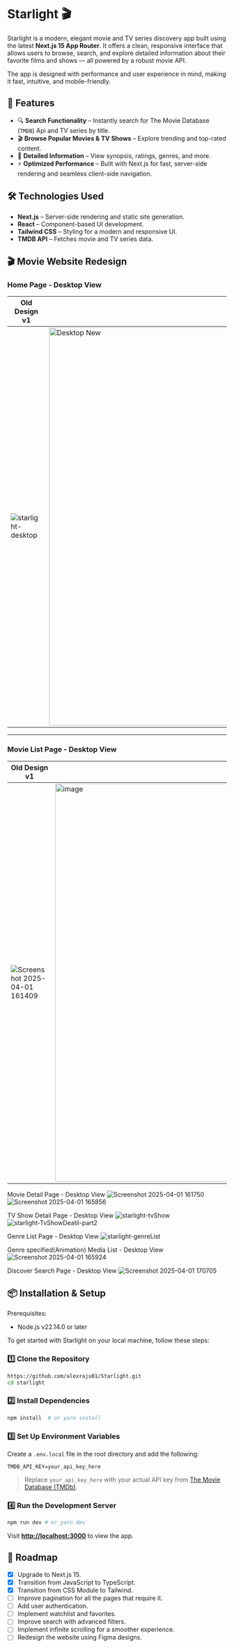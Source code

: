 # Starlight 🎬

Starlight is a modern, elegant movie and TV series discovery app built using the latest **Next.js 15 App Router**.
It offers a clean, responsive interface that allows users to browse, search, and explore detailed information about their favorite films and shows — all powered by a robust movie API.

The app is designed with performance and user experience in mind, making it fast, intuitive, and mobile-friendly.

## 🚀 Features

- 🔍 **Search Functionality** – Instantly search for The Movie Database (`TMDB`) Api and TV series by title.
- 🎬 **Browse Popular Movies & TV Shows** – Explore trending and top-rated content.
- 📄 **Detailed Information** – View synopsis, ratings, genres, and more.
- ⚡ **Optimized Performance** – Built with Next.js for fast, server-side rendering and seamless client-side navigation.
  <!-- - 🌙 **Dark/Light Mode** – Enjoy a visually appealing interface with theme toggling. -->
  <!-- - 🔗 **Direct Links to Trailers** – Watch trailers directly from the app. -->

## 🛠️ Technologies Used

- **Next.js** – Server-side rendering and static site generation.
- **React** – Component-based UI development.
- **Tailwind CSS** – Styling for a modern and responsive UI.
- **TMDB API** – Fetches movie and TV series data.

## 🎬 Movie Website Redesign

### Home Page - Desktop View
| Old Design v1 | New Design v2 |
|---------------|---------------|
| ![starlight-desktop](https://github.com/user-attachments/assets/5e21ca4b-31ac-43c9-976b-b4ba2fa5b5de) | <img width="1886" height="914" alt="Desktop New" src="https://github.com/user-attachments/assets/7279e908-dbe1-40df-8150-c1c03078a65d" /> |

---

### Movie List Page - Desktop View
| Old Design v1 | New Design v2 |
|---------------|---------------|
| ![Screenshot 2025-04-01 161409](https://github.com/user-attachments/assets/49f6b137-4da0-40a0-b0be-b7c224d1fcd2) | <img width="1886" height="914" alt="image" src="https://github.com/user-attachments/assets/f9c2e3c6-2d43-4438-be9c-903c19dc2801" />|






Movie Detail Page - Desktop View
![Screenshot 2025-04-01 161750](https://github.com/user-attachments/assets/d86518a1-8f22-4566-85fc-767a946cb737)
![Screenshot 2025-04-01 165856](https://github.com/user-attachments/assets/e7919f58-f71a-4fbc-a7eb-ee13eac925bb)

TV Show Detail Page - Desktop View
![starlight-tvShow](https://github.com/user-attachments/assets/2316c9b7-8cce-4905-828e-5da443e5bbaf)
![starlight-TvShowDeatil-part2](https://github.com/user-attachments/assets/4f404052-2f45-4de0-9555-84640dcbb91a)

Genre List Page - Desktop View
![starlight-genreList](https://github.com/user-attachments/assets/1e297b80-199c-4f81-b0c8-9b981d374afe)

Genre specified(Animation) Media List - Desktop View
![Screenshot 2025-04-01 165924](https://github.com/user-attachments/assets/a98e50f6-57e6-4699-a526-f6a7058f8125)

Discover Search Page - Desktop View
![Screenshot 2025-04-01 170705](https://github.com/user-attachments/assets/547ecc9d-8eb0-4f11-b44a-99314c6e0dfb)

## 📦 Installation & Setup

Prerequisites:

- Node.js v22.14.0 or later

To get started with Starlight on your local machine, follow these steps:

### 1️⃣ Clone the Repository

```bash
https://github.com/alexraju01/Starlight.git
cd starlight
```

### 2️⃣ Install Dependencies

```bash
npm install  # or yarn install
```

### 3️⃣ Set Up Environment Variables

Create a `.env.local` file in the root directory and add the following:

```env
TMDB_API_KEY=your_api_key_here
```

> Replace `your_api_key_here` with your actual API key from [The Movie Database (TMDb)](https://www.themoviedb.org/).

### 4️⃣ Run the Development Server

```bash
npm run dev # or yarn dev
```

Visit **[http://localhost:3000](http://localhost:3000)** to view the app.

## 📌 Roadmap

- [x] Upgrade to Next.js 15.
- [x] Transition from JavaScript to TypeScript.
- [x] Transition from CSS Module to Tailwind.
- [ ] Improve pagination for all the pages that require it.
- [ ] Add user authentication.
- [ ] Implement watchlist and favorites.
- [ ] Improve search with advanced filters.
- [ ] Implement infinite scrolling for a smoother experience.
- [ ] Redesign the website using Figma designs.
